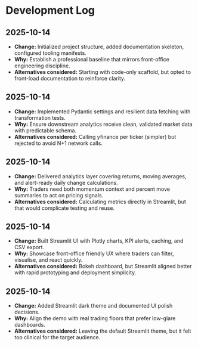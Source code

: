 # Development Log

## 2025-10-14
- **Change:** Initialized project structure, added documentation skeleton, configured tooling manifests.
- **Why:** Establish a professional baseline that mirrors front-office engineering discipline.
- **Alternatives considered:** Starting with code-only scaffold, but opted to front-load documentation to reinforce clarity.

## 2025-10-14
- **Change:** Implemented Pydantic settings and resilient data fetching with transformation tests.
- **Why:** Ensure downstream analytics receive clean, validated market data with predictable schema.
- **Alternatives considered:** Calling yfinance per ticker (simpler) but rejected to avoid N+1 network calls.

## 2025-10-14
- **Change:** Delivered analytics layer covering returns, moving averages, and alert-ready daily change calculations.
- **Why:** Traders need both momentum context and percent move summaries to act on pricing signals.
- **Alternatives considered:** Calculating metrics directly in Streamlit, but that would complicate testing and reuse.

## 2025-10-14
- **Change:** Built Streamlit UI with Plotly charts, KPI alerts, caching, and CSV export.
- **Why:** Showcase front-office friendly UX where traders can filter, visualise, and react quickly.
- **Alternatives considered:** Bokeh dashboard, but Streamlit aligned better with rapid prototyping and deployment simplicity.

## 2025-10-14
- **Change:** Added Streamlit dark theme and documented UI polish decisions.
- **Why:** Align the demo with real trading floors that prefer low-glare dashboards.
- **Alternatives considered:** Leaving the default Streamlit theme, but it felt too clinical for the target audience.
